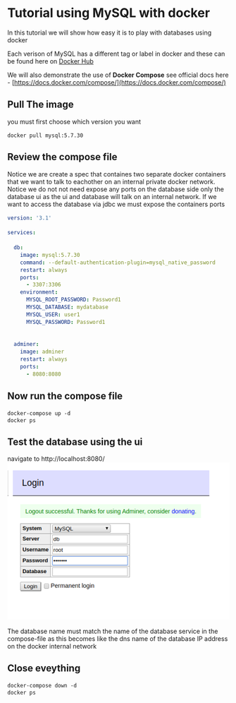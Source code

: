 # Tutorial using MySQL with docker

In this tutorial we will show how easy it is to play with databases using docker

Each verison of MySQL has a different tag or label in docker and these can be found here on [Docker Hub](https://hub.docker.com/_/mysql?tab=tags)

We will also demonstrate the use of **Docker Compose** see official docs here - [https://docs.docker.com/compose/](https://docs.docker.com/compose/)

## Pull The image
you must first choose which version you want
```shell
docker pull mysql:5.7.30
```

## Review the compose file
Notice we are create a spec that containes two separate docker containers that we want to talk to eachother on an internal private docker network. Notice we do not not need expose any ports on the database side only the database ui as the ui and database will talk on an internal network. If we want to access the database via jdbc we must expose the containers ports
```yaml
version: '3.1'

services:

  db:
    image: mysql:5.7.30
    command: --default-authentication-plugin=mysql_native_password
    restart: always
    ports:
      - 3307:3306
    environment:
      MYSQL_ROOT_PASSWORD: Password1
      MYSQL_DATABASE: mydatabase
      MYSQL_USER: user1
      MYSQL_PASSWORD: Password1


  adminer:
    image: adminer
    restart: always
    ports:
      - 8080:8080

```

## Now run the compose file
```shell
docker-compose up -d 
docker ps
```

## Test the database using the ui
navigate to http://localhost:8080/
![login screen](imgs/adminer.PNG)

The database name must match the name of the database service in the compose-file as this becomes like the dns name of the database IP address on the docker internal network

## Close eveything
```shell
docker-compose down -d 
docker ps
```

